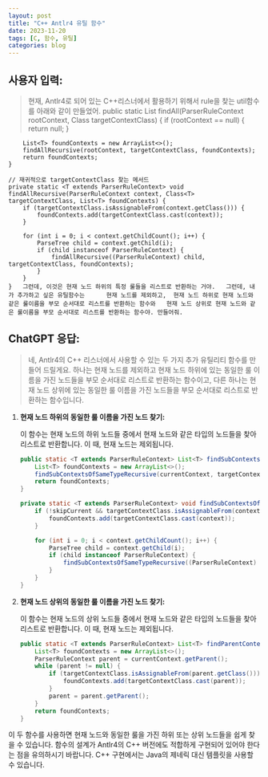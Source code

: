 ```yaml
---
layout: post
title: "C++ Antlr4 유틸 함수"
date: 2023-11-20
tags: [C, 함수, 유틸]
categories: blog
---
```


## 사용자 입력:
> 현재,  Antlr4로 되어 있는 C++리스너에서 활용하기 위해서 rule을 찾는 util함수를 아래와 같이 만들었어.     public static <T extends ParserRuleContext> List<T> findAll(ParserRuleContext rootContext, Class<T> targetContextClass) {
        if (rootContext == null) {
            return null;
        }

        List<T> foundContexts = new ArrayList<>();
        findAllRecursive(rootContext, targetContextClass, foundContexts);
        return foundContexts;
    }

    // 재귀적으로 targetContextClass 찾는 메서드
    private static <T extends ParserRuleContext> void findAllRecursive(ParserRuleContext context, Class<T> targetContextClass, List<T> foundContexts) {
        if (targetContextClass.isAssignableFrom(context.getClass())) {
            foundContexts.add(targetContextClass.cast(context));
        }

        for (int i = 0; i < context.getChildCount(); i++) {
            ParseTree child = context.getChild(i);
            if (child instanceof ParserRuleContext) {
                findAllRecursive((ParserRuleContext) child, targetContextClass, foundContexts);
            }
        }
    }   그런데, 이것은 현재 노드 하위의 특정 룰들을 리스트로 반환하는 거야.   그런데, 내가 추가하고 싶은 유틸함수는      현재 노드를 제외하고,  현재 노드 하위로 현재 노드와 같은 룰이름을 부모 순서대로 리스트를 반환하는 함수와   현재 노드 상위로 현재 노드와 같은 룰이름을 부모 순서대로 리스트를 반환하는 함수야. 만들어줘.

## ChatGPT 응답:
> 네, Antlr4의 C++ 리스너에서 사용할 수 있는 두 가지 추가 유틸리티 함수를 만들어 드릴게요. 하나는 현재 노드를 제외하고 현재 노드 하위에 있는 동일한 룰 이름을 가진 노드들을 부모 순서대로 리스트로 반환하는 함수이고, 다른 하나는 현재 노드 상위에 있는 동일한 룰 이름을 가진 노드들을 부모 순서대로 리스트로 반환하는 함수입니다.

1. **현재 노드 하위의 동일한 룰 이름을 가진 노드 찾기:**

   이 함수는 현재 노드의 하위 노드들 중에서 현재 노드와 같은 타입의 노드들을 찾아 리스트로 반환합니다. 이 때, 현재 노드는 제외됩니다.

   ```java
   public static <T extends ParserRuleContext> List<T> findSubContextsOfSameType(ParserRuleContext currentContext, Class<T> targetContextClass) {
       List<T> foundContexts = new ArrayList<>();
       findSubContextsOfSameTypeRecursive(currentContext, targetContextClass, foundContexts, true);
       return foundContexts;
   }

   private static <T extends ParserRuleContext> void findSubContextsOfSameTypeRecursive(ParserRuleContext context, Class<T> targetContextClass, List<T> foundContexts, boolean skipCurrent) {
       if (!skipCurrent && targetContextClass.isAssignableFrom(context.getClass())) {
           foundContexts.add(targetContextClass.cast(context));
       }

       for (int i = 0; i < context.getChildCount(); i++) {
           ParseTree child = context.getChild(i);
           if (child instanceof ParserRuleContext) {
               findSubContextsOfSameTypeRecursive((ParserRuleContext) child, targetContextClass, foundContexts, false);
           }
       }
   }
   ```

2. **현재 노드 상위의 동일한 룰 이름을 가진 노드 찾기:**

   이 함수는 현재 노드의 상위 노드들 중에서 현재 노드와 같은 타입의 노드들을 찾아 리스트로 반환합니다. 이 때, 현재 노드는 제외됩니다.

   ```java
   public static <T extends ParserRuleContext> List<T> findParentContextsOfSameType(ParserRuleContext currentContext, Class<T> targetContextClass) {
       List<T> foundContexts = new ArrayList<>();
       ParserRuleContext parent = currentContext.getParent();
       while (parent != null) {
           if (targetContextClass.isAssignableFrom(parent.getClass())) {
               foundContexts.add(targetContextClass.cast(parent));
           }
           parent = parent.getParent();
       }
       return foundContexts;
   }
   ```

이 두 함수를 사용하면 현재 노드와 동일한 룰을 가진 하위 또는 상위 노드들을 쉽게 찾을 수 있습니다. 함수의 설계가 Antlr4의 C++ 버전에도 적합하게 구현되어 있어야 한다는 점을 유의하시기 바랍니다. C++ 구현에서는 Java의 제네릭 대신 템플릿을 사용할 수 있습니다.

